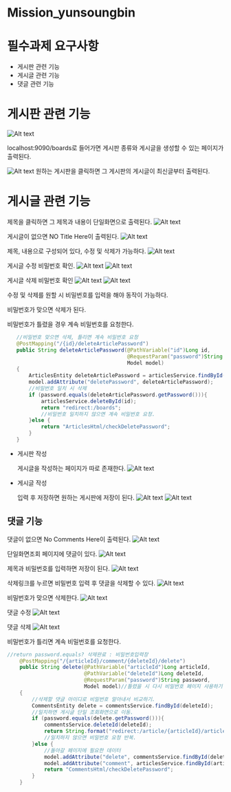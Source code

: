 # Mission_yunsoungbin
# 필수과제 요구사항
- 게시판 관련 기능
- 게시글 관련 기능
- 댓글 관련 기능

# 게시판 관련 기능
 ![Alt text](image.png)

localhost:9090/boards로 들어가면 게시판 종류와 게시글을 생성할 수 있는 페이지가 출력된다.

 ![Alt text](image-1.png)
 원하는 게시판을 클릭하면 그 게시판의 게시글이 최신글부터 출력된다.


 # 게시글 관련 기능

 제목을 클릭하면 그 제목과 내용이 단일화면으로 출력된다.
![Alt text](image-2.png)
 
게시글이 없으면 NO Title Here이 출력된다.
![Alt text](image-15.png)

 제목, 내용으로 구성되어 있다, 수정 및 삭제가 가능하다.
![Alt text](image-3.png)

게시글 수정 비밀번호 확인.
 ![Alt text](image-4.png)
 ![Alt text](%EA%B2%8C%EC%8B%9C%ED%8C%90%EC%88%98%EC%A0%95.gif)

 게시글 삭제 비밀번호 확인
 ![Alt text](image-5.png)
 ![Alt text](<게시판 삭제 영상.gif>)

 수정 및 삭제를 원할 시 비밀번호를 입력을 해야 동작이 가능하다.

 비밀번호가 맞으면 삭제가 된다.

 비밀번호가 틀렸을 경우 계속 비밀번호를 요청한다.

 ```java
    //비밀번호 맞으면 삭제, 틀리면 계속 비밀번호 요청
    @PostMapping("/{id}/deleteArticlePassword")
    public String deleteArticlePassword(@PathVariable("id")Long id,
                                        @RequestParam("password")String password,
                                        Model model)
    {
        ArticlesEntity deleteArticlePassword = articlesService.findById(id);
        model.addAttribute("deletePassword", deleteArticlePassword);
        //비밀번호 일치 시 삭제
        if (password.equals(deleteArticlePassword.getPassword())){
            articlesService.deleteById(id);
            return "redirect:/boards";
            //비밀번호 일치하지 않으면 계속 비밀번호 요청.
        }else {
            return "ArticlesHtml/checkDeletePassword";
        }
    }
 ```




- 게시판 작성
    
    게시글을 작성하는 페이지가 따로 존재한다.
    ![Alt text](image-7.png)

- 게시글 작성

     입력 후 저장하면 원하는 게시판에 저장이 된다.
    ![Alt text](image-13.png)
    ![Alt text](image-14.png)



## 댓글 기능
댓글이 없으면 No Comments Here이 출력된다.
![Alt text](image-16.png)

단일화면조회 페이지에 댓글이 있다.
![Alt text](image-9.png)

제목과 비밀번호를 입력하면 저장이 된다.
![Alt text](image-10.png)

삭제링크를 누르면 비밀번호 입력 후 댓글을 삭제할 수 있다.
![Alt text](image-11.png)
 
비밀번호가 맞으면 삭제한다.
![Alt text](image-12.png)

댓글 수정
![Alt text](%EB%8C%93%EA%B8%80%EC%9E%91%EC%84%B1.gif)

댓글 삭제
![Alt text](%EB%8C%93%EA%B8%80%EC%82%AD%EC%A0%9C.gif)

비밀번호가 틀리면 계속 비밀번호를 요청한다.

```java
//return password.equals? 삭제완료 : 비밀번호입력창
    @PostMapping("/{articleId}/comment/{deleteId}/delete")
    public String delete(@PathVariable("articleId")Long articleId,
                         @PathVariable("deleteId")Long deleteId,
                         @RequestParam("password")String password,
                         Model model)//틀렸을 시 다시 비밀번호 페이지 사용하기 위함.
    {
        //삭제할 댓글 아이디로 비밀번호 알아내서 비교하기.
        CommentsEntity delete = commentsService.findById(deleteId);
        //일치하면 게시글 단일 조회화면으로 이동.
        if (password.equals(delete.getPassword())){
            commentsService.deleteId(deleteId);
            return String.format("redirect:/article/{articleId}/article",articleId);
            //일치하지 않으면 비밀번호 요청 반복.
        }else {
            //돌아갈 페이지에 필요한 데이터
            model.addAttribute("delete", commentsService.findById(deleteId));
            model.addAttribute("comment", articlesService.findById(articleId));
            return "CommentsHtml/checkDeletePassword";
        }
    }
```
